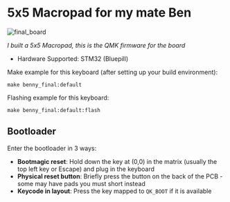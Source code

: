 # 5x5 Macropad for my mate Ben

![final_board](image.png)

*I built a 5x5 Macropad, this is the QMK firmware for the board*

* Hardware Supported: STM32 (Bluepill)

Make example for this keyboard (after setting up your build environment):

    make benny_final:default

Flashing example for this keyboard:

    make benny_final:default:flash

## Bootloader

Enter the bootloader in 3 ways:

* **Bootmagic reset**: Hold down the key at (0,0) in the matrix (usually the top left key or Escape) and plug in the keyboard
* **Physical reset button**: Briefly press the button on the back of the PCB - some may have pads you must short instead
* **Keycode in layout**: Press the key mapped to `QK_BOOT` if it is available


